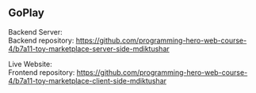 <h2>GoPlay</h2>

Backend Server: 
<br/>
Backend repository: https://github.com/programming-hero-web-course-4/b7a11-toy-marketplace-server-side-mdiktushar
<br/>

Live Website:
<br/>
Frontend repository: https://github.com/programming-hero-web-course-4/b7a11-toy-marketplace-client-side-mdiktushar
<br/>

